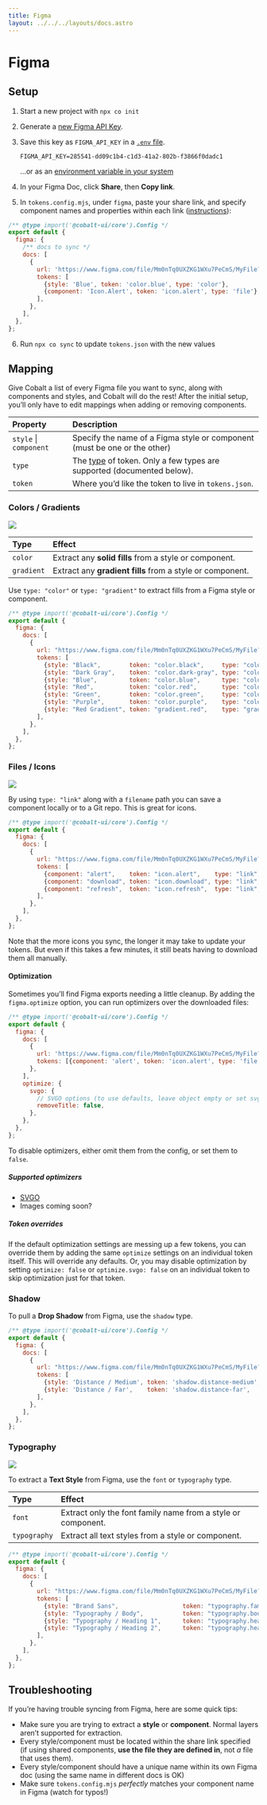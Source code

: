 ```yaml
---
title: Figma
layout: ../../../layouts/docs.astro
---
```


# Figma

## Setup

1. Start a new project with `npx co init`
2. Generate a [new Figma API Key][figma-api-key].
3. Save this key as `FIGMA_API_KEY` in a [`.env` file][dotenv].

   ```
   FIGMA_API_KEY=285541-dd09c1b4-c1d3-41a2-802b-f3866f0dadc1
   ```

   …or as an [environment variable in your system][env-system]

4. In your Figma Doc, click **Share**, then **Copy link**.
5. In `tokens.config.mjs`, under `figma`, paste your share link, and specify component names and properties within each link ([instructions](#mapping)):

```js
/** @type import('@cobalt-ui/core').Config */
export default {
  figma: {
    /** docs to sync */
    docs: [
      {
        url: 'https://www.figma.com/file/Mm0nTq0UXZKG1WXu7PeCmS/MyFile?node-id=2%3A2', // “Share” > Copy link
        tokens: [
          {style: 'Blue', token: 'color.blue', type: 'color'},
          {component: 'Icon.Alert', token: 'icon.alert', type: 'file'},
        ],
      },
    ],
  },
};
```

6. Run `npx co sync` to update `tokens.json` with the new values

## Mapping

Give Cobalt a list of every Figma file you want to sync, along with components
and styles, and Cobalt will do the rest! After the initial setup, you’ll only
have to edit mappings when adding or removing components.

| Property               | Description                                                                    |
| :--------------------- | :----------------------------------------------------------------------------- |
| `style` \| `component` | Specify the name of a Figma style or component (must be one or the other)      |
| `type`                 | The [type][types] of token. Only a few types are supported (documented below). |
| `token`                | Where you’d like the token to live in `tokens.json`.                           |

### Colors / Gradients

![](/images/figma-colors.png)

| Type       | Effect                                                    |
| :--------- | :-------------------------------------------------------- |
| `color`    | Extract any **solid fills** from a style or component.    |
| `gradient` | Extract any **gradient fills** from a style or component. |

Use `type: "color"` or `type: "gradient"` to extract fills from a Figma style or component.

<!-- prettier-ignore -->
```js
/** @type import('@cobalt-ui/core').Config */
export default {
  figma: {
    docs: [
      {
        url: "https://www.figma.com/file/Mm0nTq0UXZKG1WXu7PeCmS/MyFile?node-id=2%3A2", // “Share” > Copy link
        tokens: [
          {style: "Black",        token: "color.black",     type: "color"},
          {style: "Dark Gray",    token: "color.dark-gray", type: "color"},
          {style: "Blue",         token: "color.blue",      type: "color"},
          {style: "Red",          token: "color.red",       type: "color"},
          {style: "Green",        token: "color.green",     type: "color"},
          {style: "Purple",       token: "color.purple",    type: "color"},
          {style: "Red Gradient", token: "gradient.red",    type: "gradient"},
        ],
      },
    ],
  },
};
```

### Files / Icons

![](/images/figma-icons.png)

By using `type: "link"` along with a `filename` path you can save a component locally or to a Git repo. This is great for icons.

<!-- prettier-ignore -->
```js
/** @type import('@cobalt-ui/core').Config */
export default {
  figma: {
    docs: [
      {
        url: "https://www.figma.com/file/Mm0nTq0UXZKG1WXu7PeCmS/MyFile?node-id=2%3A2", // “Share” > Copy link
        tokens: [
          {component: "alert",    token: "icon.alert",    type: "link", filename: "./icons/alert.svg"},
          {component: "download", token: "icon.download", type: "link", filename: "./icons/download.svg"},
          {component: "refresh",  token: "icon.refresh",  type: "link", filename: "./icons/refresh.svg"},
        ],
      },
    ],
  },
};
```

Note that the more icons you sync, the longer it may take to update your tokens. But even if this takes a few minutes, it still beats having to download them all manually.

#### Optimization

Sometimes you’ll find Figma exports needing a little cleanup. By adding the `figma.optimize` option, you can run optimizers over the downloaded files:

```js
/** @type import('@cobalt-ui/core').Config */
export default {
  figma: {
    docs: [
      {
        url: 'https://www.figma.com/file/Mm0nTq0UXZKG1WXu7PeCmS/MyFile?node-id=2%3A2',
        tokens: [{component: 'alert', token: 'icon.alert', type: 'file', filename: './icons/alert.svg'}],
      },
    ],
    optimize: {
      svgo: {
        // SVGO options (to use defaults, leave object empty or set svgo: true)
        removeTitle: false,
      },
    },
  },
};
```

To disable optimizers, either omit them from the config, or set them to `false`.

##### Supported optimizers

- [SVGO](https://github.com/svg/svgo)
- Images coming soon?

##### Token overrides

If the default optimization settings are messing up a few tokens, you can override them by adding the same `optimize` settings on an individual token itself. This will override any defaults. Or, you may disable optimization by setting `optimize: false` or `optimize.svgo: false` on an individual token to skip optimization just for that token.

### Shadow

To pull a **Drop Shadow** from Figma, use the `shadow` type.

<!-- prettier-ignore -->
```js
/** @type import('@cobalt-ui/core').Config */
export default {
  figma: {
    docs: [
      {
        url: "https://www.figma.com/file/Mm0nTq0UXZKG1WXu7PeCmS/MyFile?node-id=2%3A2", // “Share” > Copy link
        tokens: [
          {style: 'Distance / Medium', token: 'shadow.distance-medium', type: 'shadow'},
          {style: 'Distance / Far',    token: 'shadow.distance-far',    type: 'shadow'},
        ],
      },
    ],
  },
};
```

### Typography

![](/images/figma-typography.png)

To extract a **Text Style** from Figma, use the `font` or `typography` type.

| Type         | Effect                                                       |
| :----------- | :----------------------------------------------------------- |
| `font`       | Extract only the font family name from a style or component. |
| `typography` | Extract all text styles from a style or component.           |

<!-- prettier-ignore -->
```js
/** @type import('@cobalt-ui/core').Config */
export default {
  figma: {
    docs: [
      {
        url: "https://www.figma.com/file/Mm0nTq0UXZKG1WXu7PeCmS/MyFile?node-id=2%3A2", // “Share” > Copy link
        tokens: [
          {style: "Brand Sans",                  token: "typography.family.brand-sans", type: "font"},
          {style: "Typography / Body",           token: "typography.body",              type: "typography"},
          {style: "Typography / Heading 1",      token: "typography.heading-1",         type: "typography"},
          {style: "Typography / Heading 2",      token: "typography.heading-2",         type: "typography"},
        ],
      },
    ],
  },
};
```

## Troubleshooting

If you’re having trouble syncing from Figma, here are some quick tips:

- Make sure you are trying to extract a **style** or **component**. Normal layers aren’t supported for extraction.
- Every style/component must be located within the share link specified (if using shared components, **use the file they are defined in**, not _a_ file that uses them).
- Every style/component should have a unique name within its own Figma doc (using the same name in different docs is OK)
- Make sure `tokens.config.mjs` _perfectly_ matches your component name in Figma (watch for typos!)

[alias]: /docs/tokens#aliasing
[dotenv]: https://github.com/motdotla/dotenv
[env-system]: https://gist.github.com/iest/58692bf1001b0424c257
[issues]: https://github.com/drwpow/cobalt-ui/issues
[modes]: /docs/guides/modes
[figma-api]: /docs/reference/config#figma
[figma-api-key]: https://www.figma.com/developers/api#access-tokens
[types]: /docs/tokens#types

